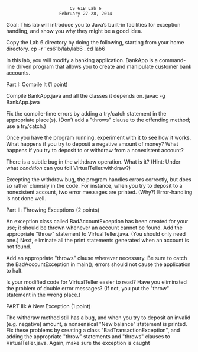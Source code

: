                             CS 61B Lab 6
                        February 27-28, 2014
Goal: This lab will introduce you to Java’s built-in facilities for exception handling, and show you why they might be a good idea.

Copy the Lab 6 directory by doing the following, starting from your home directory.
    cp -r ˜cs61b/lab/lab6 .
    cd lab6

In this lab, you will modify a banking application. BankApp is a command-line driven program that allows you to create and manipulate customer bank accounts.

Part I: Compile It (1 point)

Compile BankApp.java and all the classes it depends on.
    javac -g BankApp.java

Fix the compile-time errors by adding a try/catch statement in the appropriate place(s). (Don’t add a "throws" clause to the offending method; use a try/catch.)

Once you have the program running, experiment with it to see how it works. What happens if you try to deposit a negative amount of money? What happens if you try to deposit to or withdraw from a nonexistent account?

There is a subtle bug in the withdraw operation. What is it?
(Hint: Under what _condition_ can you foil VirtualTeller.withdraw?)

Excepting the withdraw bug, the program handles errors correctly, but does so rather clumsily in the code. For instance, when you try to deposit to a nonexistent account, two error messages are printed. (Why?) Error-handling is
not done well.

Part II: Throwing Exceptions (2 points)

An exception class called BadAccountException has been created for your use; it should be thrown whenever an account cannot be found. Add the appropriate "throw" statement to VirtualTeller.java. (You should only need one.) Next, eliminate all the print statements generated when an account is not found.

Add an appropriate "throws" clause wherever necessary. Be sure to catch the BadAccountException in main(); errors should not cause the application to halt.

Is your modified code for VirtualTeller easier to read? Have you eliminated the problem of double error messages? (If not, you put the "throw" statement
in the wrong place.)

PART III: A New Exception (1 point)

The withdraw method still has a bug, and when you try to deposit an invalid (e.g. negative) amount, a nonsensical "New balance" statement is printed. Fix these problems by creating a class "BadTransactionException", and adding the appropriate "throw" statements and "throws" clauses to VirtualTeller.java. Again, make sure the exception is caught
